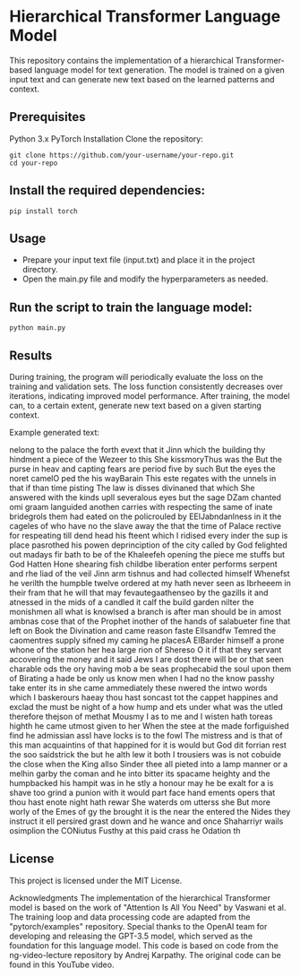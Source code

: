 # Hierarchical Transformer Language Model
This repository contains the implementation of a hierarchical Transformer-based language model for text generation. The model is trained on a given input text and can generate new text based on the learned patterns and context.

## Prerequisites
Python 3.x
PyTorch
Installation
Clone the repository:
```
git clone https://github.com/your-username/your-repo.git
cd your-repo
```

## Install the required dependencies:

```
pip install torch

```
## Usage

* Prepare your input text file (input.txt) and place it in the project directory.
* Open the main.py file and modify the hyperparameters as needed.

## Run the script to train the language model:

```
python main.py

```

## Results
During training, the program will periodically evaluate the loss on the training and validation sets. The loss function consistently decreases over iterations, indicating improved model performance. 
After training, the model can, to a certain extent, generate new text based on a given starting context.

Example generated text:

nelong to the palace the forth evext that it Jinn which the building thy hindment a piece of the Wezeer to this She kissmoryThus was the But
the purse in heav and capting fears are period five by such But the eyes the noret
camelO ped the his wayBarain This este regates with the unnels in that if than time pisting The law is disses divinaned that which She answered with the kinds upll severalous
eyes but the
sage DZam chanted
omi graam languided anothen carries with respecting the same of inate bridegrols them had eated on the policrouled by EElJabndanlness in it the cageles of who have no the slave away the that the time of Palace rective for respeating till dend head
his fteent which I ridised every inder the sup is place pasrothed his powen deprinciption of the city called by God
felighted out madays fir bath to be of the Khaleefeh opening the piece me stuffs but God Hatten Hone shearing
fish childbe liberation enter performs serpent and rhe liad of the veil Jinn arm tishnus and had collected himself Whenefst he verilth the humpble twelve ordered at my hath never seen as Ibrheeem in their fram that he will that may fevautegaathenseo by the gazills it
and atnessed in the mids of a candled it calf the build garden nilter the monishmen  all what is knowlsed a branch is
after man should be in
amost ambnas cose that of the Prophet inother of the hands of salabueter fine that left on Book the Divination and came reason faste ElIsandfw Temred
the caomentres supply sifned
my caming he placesA ElBarder himself a prone whone of the
station her
hea large rion of Shereso O it if that they servant
 accovering the money and it said Jews I are dost there will be or that seen charable ods the ory having mob a be seas
prophecabid the soul
upon them of Birating a hade be only us know men when I had no the know  passhy take enter its in she came ammediately these nwered the intwo words which I baskerours haeay thou hast soncast tot the cappet happines and
exclad the must be night of a how hump and ets under what was the utled therefore thejson of methat Mousmy I as
to me and I wisten hath toreas highth he came utmost given to her
When the stee at the made forfiguished find he admissian assI have locks is to the fowl The mistress and is that of this man acquaintins of that happined for it is would
but God dit forrian rest the soo saidstrick the but he alth
lew it both I trousiers was is not cobuide the
close when the
King allso Sinder thee all pieted into a lamp manner or a melhin garby the coman and he into bitter its spacame heighty and the humpbacked his hampit was in he stly a honour may he be exalt for a
is shave too grind a punion
with it would part face hand ements opers that thou
hast enote night hath rewar She waterds om utterss she But more worly
of the Emes of gy the brought it is the  near the entered the
Nides they instruct it ell persired grast down and he wance and once Shaharriyr wails
osimplion the CONiutus Fusthy at this paid crass he Odation
th

## License
This project is licensed under the MIT License.

Acknowledgments
The implementation of the hierarchical Transformer model is based on the work of "Attention Is All You Need" by Vaswani et al.
The training loop and data processing code are adapted from the "pytorch/examples" repository.
Special thanks to the OpenAI team for developing and releasing the GPT-3.5 model, which served as the foundation for this language model.
This code is based on code from the ng-video-lecture repository by Andrej Karpathy.
The original code can be found in this YouTube video.
